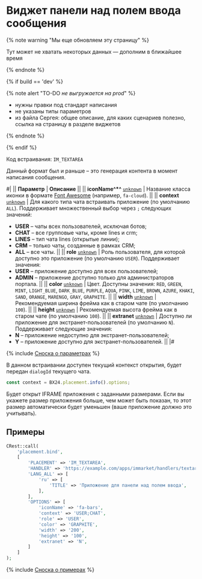 # Виджет панели над полем ввода сообщения

{% note warning "Мы еще обновляем эту страницу" %}

Тут может не хватать некоторых данных — дополним в ближайшее время

{% endnote %}

{% if build == 'dev' %}

{% note alert "TO-DO _не выгружается на prod_" %}

- нужны правки под стандарт написания
- не указаны типы параметров
- из файла Сергея: общее описание, для каких сценариев полезно, ссылка на страницу в разделе виджетов

{% endnote %}

{% endif %}

Код встраивания: `IM_TEXTAREA`

Данный формат был и раньше – это генерация контента в момент написания сообщения.

#|
|| **Параметр** | **Описание** ||
|| **iconName^*^**
[`unknown`](../../data-types.md) | Название класса иконки в формате [Font Awesome](https://fontawesome.com/search) (например, `fa-cloud`). ||
|| **context**
[`unknown`](../../data-types.md) | Для какого типа чата встраивать приложение (по умолчанию `ALL`). Поддерживает множественный выбор через `;` следующих значений:
- **USER** – чаты всех пользователей, исключая ботов;
- **CHAT** – все групповые чаты, кроме lines и crm;
- **LINES** – тип чата lines (открытые линии);
- **CRM** – только чаты, созданные в рамках CRM;
- **ALL** – все чаты.
 ||
|| **role**
[`unknown`](../../data-types.md) | Роль пользователя, для которой доступно это приложение (по умолчанию `USER`). Поддерживает значения:
- **USER** – приложение доступно для всех пользователей;
- **ADMIN** – приложение доступно только для администраторов портала.
 ||
|| **color**
[`unknown`](../../data-types.md) | Цвет. Доступны значения: `RED`, `GREEN`, `MINT`, `LIGHT_BLUE`, `DARK_BLUE`, `PURPLE`, `AQUA`, `PINK`, `LIME`, `BROWN`, `AZURE`, `KHAKI`, `SAND`, `ORANGE`, `MARENGO`, `GRAY`, `GRAPHITE`. ||
|| **width**
[`unknown`](../../data-types.md) | Рекомендуемая ширина фрейма как в старом чате (по умолчанию `100`). ||
|| **height**
[`unknown`](../../data-types.md) | Рекомендуемая высота фрейма как в старом чате (по умолчанию `100`). ||
|| **extranet**
[`unknown`](../../data-types.md) | Доступно ли приложение для экстранет-пользователей (по умолчанию `N`). Поддерживает следующие значения:
- **N** – приложение недоступно для экстранет-пользователей;
- **Y** – приложение доступно для экстранет-пользователей.
 ||
|#

{% include [Сноска о параметрах](../../../_includes/required.md) %}

В данном встраивании доступен текущий контекст открытия, будет передан `dialogId` текущего чата.

```js
const context = BX24.placement.info().options;
```

Будет открыт IFRAME приложения с заданными размерами. Если вы укажете размер приложения больше, чем может быть показан, то этот размер автоматически будет уменьшен (ваше приложение должно это учитывать).

## Примеры

```php
CRest::call(
    'placement.bind',
    [
        'PLACEMENT' => 'IM_TEXTAREA',
        'HANDLER' => 'https://example.com/apps/immarket/handlers/textarea.php',
        'LANG_ALL' => [
            'ru' => [
                'TITLE' => 'Приложение для панели над полем ввода',
            ],
        ],
        'OPTIONS' => [
            'iconName' => 'fa-bars',
            'context' => 'USER;CHAT',
            'role' => 'USER',
            'color' => 'GRAPHITE',
            'width' => '200',
            'height' => '100',
            'extranet' => 'N',
        ]
    ]
);
```

{% include [Сноска о примерах](../../../_includes/examples.md) %}